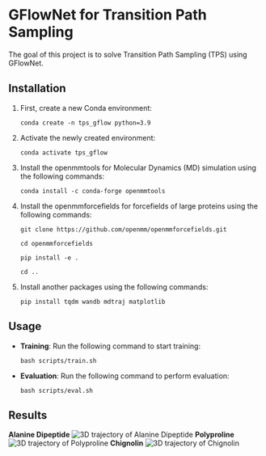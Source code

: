 # GFlowNet for Transition Path Sampling

The goal of this project is to solve Transition Path Sampling (TPS) using GFlowNet.

## Installation

1. First, create a new Conda environment:
    ```
    conda create -n tps_gflow python=3.9
    ```

2. Activate the newly created environment:
    ```
    conda activate tps_gflow
    ```

3. Install the openmmtools for Molecular Dynamics (MD) simulation using the following commands:
    ```
    conda install -c conda-forge openmmtools
    ```

3. Install the openmmforcefields for forcefields of large proteins using the following commands:
    ```
    git clone https://github.com/openmm/openmmforcefields.git
    ```
    ```
    cd openmmforcefields
    ```
    ```
    pip install -e .
    ```
    ```
    cd ..
    ```
4. Install another packages using the following commands:
    ```
    pip install tqdm wandb mdtraj matplotlib
    ```

## Usage

- **Training**: Run the following command to start training:
    ```
    bash scripts/train.sh
    ```

- **Evaluation**: Run the following command to perform evaluation:
    ```
    bash scripts/eval.sh
    ```

## Results
**Alanine Dipeptide**
![3D trajectory of Alanine Dipeptide](alanine.gif)
**Polyproline**
![3D trajectory of Polyproline](poly.gif)
**Chignolin**
![3D trajectory of Chignolin](chignolin.gif)